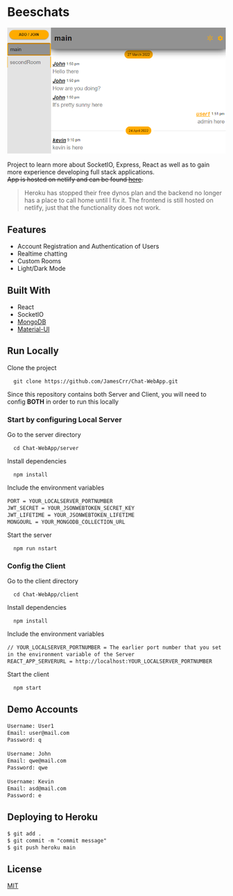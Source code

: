 # Beeschats

![Image](images/chat.png)

Project to learn more about SocketIO, Express, React as well as to gain more experience developing full stack applications.\
~~App is hosted on netlify and can be found [here](https://beeschats.netlify.app/).~~

> Heroku has stopped their free dynos plan and the backend no longer has a place to call home until I fix it.
> The frontend is still hosted on netlify, just that the functionality does not work.

## Features

- Account Registration and Authentication of Users
- Realtime chatting
- Custom Rooms
- Light/Dark Mode

## Built With

- React
- SocketIO
- [MongoDB](https://www.mongodb.com/)
- [Material-UI](https://mui.com/)

## Run Locally

Clone the project

```
  git clone https://github.com/JamesCrr/Chat-WebApp.git
```

Since this repository contains both Server and Client, you will need to config **BOTH** in order to run this locally

### Start by configuring Local Server

Go to the server directory

```
  cd Chat-WebApp/server
```

Install dependencies

```
  npm install
```

Include the environment variables

```
PORT = YOUR_LOCALSERVER_PORTNUMBER
JWT_SECRET = YOUR_JSONWEBTOKEN_SECRET_KEY
JWT_LIFETIME = YOUR_JSONWEBTOKEN_LIFETIME
MONGOURL = YOUR_MONGODB_COLLECTION_URL
```

Start the server

```
  npm run nstart
```

### Config the Client

Go to the client directory

```
  cd Chat-WebApp/client
```

Install dependencies

```
  npm install
```

Include the environment variables

```
// YOUR_LOCALSERVER_PORTNUMBER = The earlier port number that you set in the environment variable of the Server
REACT_APP_SERVERURL = http://localhost:YOUR_LOCALSERVER_PORTNUMBER
```

Start the client

```
  npm start
```

## Demo Accounts

```
Username: User1
Email: user@mail.com
Password: q

Username: John
Email: qwe@mail.com
Password: qwe

Username: Kevin
Email: asd@mail.com
Password: e
```

## Deploying to Heroku

```
$ git add .
$ git commit -m "commit message"
$ git push heroku main
```

## License

[MIT](https://choosealicense.com/licenses/mit/)
